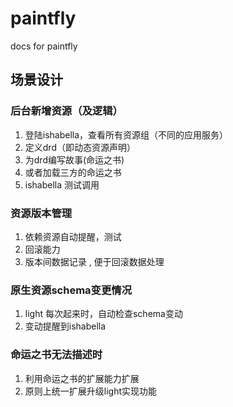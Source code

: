 # paintfly
docs for paintfly

## 场景设计
### 后台新增资源（及逻辑）
1. 登陆ishabella，查看所有资源组（不同的应用服务）
2. 定义drd（即动态资源声明）
3. 为drd编写故事(命运之书)
4. 或者加载三方的命运之书
5. ishabella 测试调用

### 资源版本管理
1. 依赖资源自动提醒，测试
2. 回滚能力
3. 版本间数据记录 , 便于回滚数据处理

### 原生资源schema变更情况
1. light 每次起来时，自动检查schema变动
2. 变动提醒到ishabella

### 命运之书无法描述时
1. 利用命运之书的扩展能力扩展
2. 原则上统一扩展升级light实现功能




